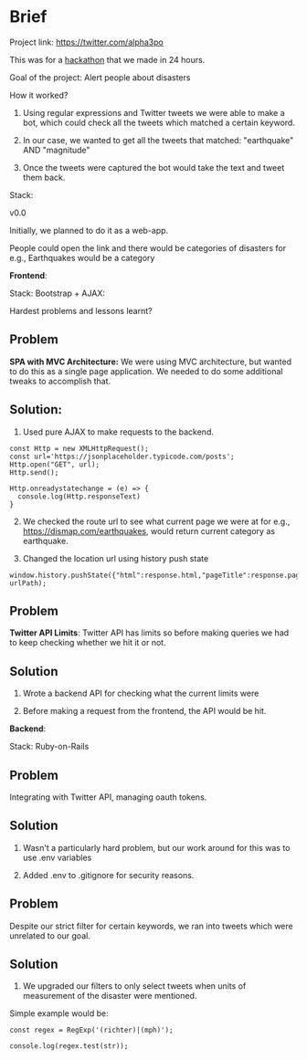 # Brief

Project link: https://twitter.com/alpha3po

This was for a [hackathon](https://twitter.com/iamyoursumit/status/655285176637849600) that we made in 24 hours. 

Goal of the project: Alert people about disasters

How it worked?

1. Using regular expressions and Twitter tweets we were able to make a bot, which could check all the tweets which matched a certain keyword. 

2. In our case, we wanted to get all the tweets that matched: "earthquake" AND "magnitude"

3. Once the tweets were captured the bot would take the text and tweet them back.


Stack:

v0.0

Initially, we planned to do it as a web-app. 

People could open the link and there would be categories of disasters for e.g., Earthquakes would be a category

**Frontend**:

Stack: Bootstrap + AJAX:

Hardest problems and lessons learnt?

## Problem 

**SPA with MVC Architecture:** We were using MVC architecture, but wanted to do this as a single page application. We needed to do some additional tweaks to accomplish that.

## Solution: 

1. Used pure AJAX to make requests to the backend.

```
const Http = new XMLHttpRequest();
const url='https://jsonplaceholder.typicode.com/posts';
Http.open("GET", url);
Http.send();

Http.onreadystatechange = (e) => {
  console.log(Http.responseText)
}
```

2. We checked the route url to see what current page we were at for e.g.,  https://dismap.com/earthquakes, would return current category as earthquake.

3. Changed the location url using history push state

```
window.history.pushState({"html":response.html,"pageTitle":response.pageTitle},"", urlPath);
```

## Problem

**Twitter API Limits**: Twitter API has limits so before making queries we had to keep checking whether we hit it or not.

## Solution

1. Wrote a backend API for checking what the current limits were

2. Before making a request from the frontend, the API would be hit.

**Backend**:

Stack: Ruby-on-Rails

## Problem

Integrating with Twitter API, managing oauth tokens.

## Solution

1. Wasn't a particularly hard problem, but our work around for this was to use .env variables

2. Added .env to .gitignore for security reasons.

## Problem

Despite our strict filter for certain keywords, we ran into tweets which were unrelated to our goal. 

## Solution

1. We upgraded our filters to only select tweets when units of measurement of the disaster were mentioned.

Simple example would be:
```
const regex = RegExp('(richter)|(mph)');

console.log(regex.test(str));
```

